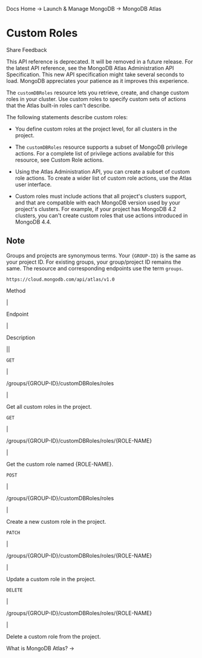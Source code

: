 Docs Home → Launch & Manage MongoDB → MongoDB Atlas

# Custom Roles

Share Feedback

This API reference is deprecated. It will be removed in a future release. For
the latest API reference, see the MongoDB Atlas Administration API
Specification. This new API specification might take several seconds to load.
MongoDB appreciates your patience as it improves this experience.

The `customDBRoles` resource lets you retrieve, create, and change custom
roles in your cluster. Use custom roles to specify custom sets of actions that
the Atlas built-in roles can't describe.

The following statements describe custom roles:

  * You define custom roles at the project level, for all clusters in the project.

  * The `customDBRoles` resource supports a subset of MongoDB privilege actions. For a complete list of privilege actions available for this resource, see Custom Role actions.

  * Using the Atlas Administration API, you can create a subset of custom role actions. To create a wider list of custom role actions, use the Atlas user interface.

  * Custom roles must include actions that all project's clusters support, and that are compatible with each MongoDB version used by your project's clusters. For example, if your project has MongoDB 4.2 clusters, you can't create custom roles that use actions introduced in MongoDB 4.4.

## Note

Groups and projects are synonymous terms. Your `{GROUP-ID}` is the same as
your project ID. For existing groups, your group/project ID remains the same.
The resource and corresponding endpoints use the term `groups`.

`https://cloud.mongodb.com/api/atlas/v1.0`

Method

|

Endpoint

|

Description  
  
||  
  
`GET`

|

/groups/{GROUP-ID}/customDBRoles/roles

|

Get all custom roles in the project.  
  
`GET`

|

/groups/{GROUP-ID}/customDBRoles/roles/{ROLE-NAME}

|

Get the custom role named {ROLE-NAME}.  
  
`POST`

|

/groups/{GROUP-ID}/customDBRoles/roles

|

Create a new custom role in the project.  
  
`PATCH`

|

/groups/{GROUP-ID}/customDBRoles/roles/{ROLE-NAME}

|

Update a custom role in the project.  
  
`DELETE`

|

/groups/{GROUP-ID}/customDBRoles/roles/{ROLE-NAME}

|

Delete a custom role from the project.  
  
What is MongoDB Atlas? →

